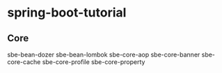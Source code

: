 # spring-boot-tutorial

## Core

sbe-bean-dozer
sbe-bean-lombok
sbe-core-aop
sbe-core-banner
sbe-core-cache
sbe-core-profile
sbe-core-property
